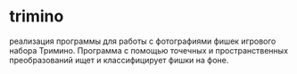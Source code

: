 # trimino
реализация программы для работы с фотографиями фишек игрового набора Тримино. Программа с помощью точечных и пространственных преобразований ищет и классифицирует фишки на фоне.
